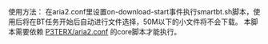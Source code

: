 使用方法：
在aria2.conf里设置on-download-start事件执行smartbt.sh脚本，使用后将在BT任务开始后自动进行文件选择，50M以下的小文件将不会下载。
本脚本需要依赖 [P3TERX/aria2.conf](https://github.com/P3TERX/aria2.conf) 的core脚本才能执行。
